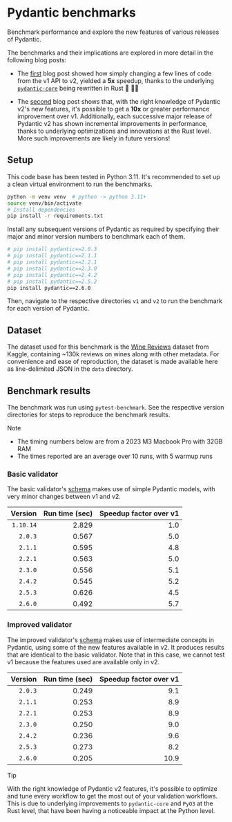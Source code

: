 # Pydantic benchmarks

Benchmark performance and explore the new features of various releases of Pydantic.

The benchmarks and their implications are explored in more detail in the following blog posts:

* The [first](https://thedataquarry.com/posts/why-pydantic-v2-matters/) blog post showed how simply changing a few lines of code from the v1 API to v2, yielded a **5x** speedup, thanks to the underlying [`pydantic-core`](https://github.com/pydantic/pydantic-core) being rewritten in Rust 🦀 💪🏽

* The [second](https://thedataquarry.com/posts/intermediate-pydantic/) blog post shows that, with the right knowledge of Pydantic v2's new features, it's possible to get a **10x** or greater performance improvement over v1. Additionally, each successive major release of Pydantic v2 has shown incremental improvements in performance, thanks to underlying optimizations and innovations at the Rust level. More such improvements are likely in future versions!

## Setup

This code base has been tested in Python 3.11. It's recommended to set up a clean virtual environment to run the benchmarks.

```sh
python -m venv venv  # python -> python 3.11+
source venv/bin/activate
# Install dependencies
pip install -r requirements.txt
```

Install any subsequent versions of Pydantic as required by specifying their major and minor version numbers to benchmark each of them.

```sh
# pip install pydantic==2.0.3
# pip install pydantic==2.1.1
# pip install pydantic==2.2.1
# pip install pydantic==2.3.0
# pip install pydantic==2.4.2
# pip install pydantic==2.5.2
pip install pydantic==2.6.0
```

Then, navigate to the respective directories `v1` and `v2` to run the benchmark for each version of Pydantic.

## Dataset

The dataset used for this benchmark is the [Wine Reviews](https://www.kaggle.com/zynicide/wine-reviews) dataset from Kaggle, containing ~130k reviews on wines along with other metadata. For convenience and ease of reproduction, the dataset is made available here as line-delimited JSON in the `data` directory.

## Benchmark results

The benchmark was run using `pytest-benchmark`. See the respective version directories for steps to reproduce the benchmark results.

> [!NOTE]
> * The timing numbers below are from a 2023 M3 Macbook Pro with 32GB RAM
> * The times reported are an average over 10 runs, with 5 warmup runs

### Basic validator

The basic validator's [schema](./v2/schemas.py) makes use of simple Pydantic models, with very minor changes between v1 and v2.

Version | Run time (sec) | Speedup factor over v1
---: | ---: | ---:
`1.10.14` | 2.829 | 1.0
`2.0.3` | 0.567 | 5.0
`2.1.1` | 0.595 | 4.8
`2.2.1` | 0.563 | 5.0
`2.3.0` | 0.556 | 5.1
`2.4.2` | 0.545 | 5.2
`2.5.3` | 0.626 | 4.5
`2.6.0` | 0.492 | 5.7

### Improved validator

The improved validator's [schema](./v2/schemas_improved.py) makes use of intermediate concepts in Pydantic, using some of the new features available in v2. It produces results that are identical to the basic validator. Note that in this case, we cannot test v1 because the features used are available only in v2.

Version | Run time (sec) | Speedup factor over v1
---: | ---: | ---:
`2.0.3` | 0.249 | 9.1
`2.1.1` | 0.253 | 8.9
`2.2.1` | 0.253 | 8.9
`2.3.0` | 0.250 | 9.0
`2.4.2` | 0.236 | 9.6
`2.5.3` | 0.273 | 8.2
`2.6.0` | 0.205 | 10.9

> [!Tip]
> With the right knowledge of Pydantic v2 features, it's possible to optimize and tune every workflow to get the most out of your validation workflows. This is due to underlying improvements to `pydantic-core` and `PyO3` at the Rust level, that have been having a noticeable impact at the Python level.
